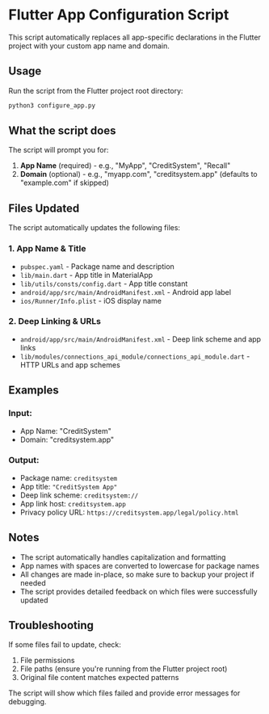 # Flutter App Configuration Script

This script automatically replaces all app-specific declarations in the Flutter project with your custom app name and domain.

## Usage

Run the script from the Flutter project root directory:

```bash
python3 configure_app.py
```

## What the script does

The script will prompt you for:
1. **App Name** (required) - e.g., "MyApp", "CreditSystem", "Recall"
2. **Domain** (optional) - e.g., "myapp.com", "creditsystem.app" (defaults to "example.com" if skipped)

## Files Updated

The script automatically updates the following files:

### 1. App Name & Title
- `pubspec.yaml` - Package name and description
- `lib/main.dart` - App title in MaterialApp
- `lib/utils/consts/config.dart` - App title constant
- `android/app/src/main/AndroidManifest.xml` - Android app label
- `ios/Runner/Info.plist` - iOS display name

### 2. Deep Linking & URLs
- `android/app/src/main/AndroidManifest.xml` - Deep link scheme and app links
- `lib/modules/connections_api_module/connections_api_module.dart` - HTTP URLs and app schemes

## Examples

### Input:
- App Name: "CreditSystem"
- Domain: "creditsystem.app"

### Output:
- Package name: `creditsystem`
- App title: `"CreditSystem App"`
- Deep link scheme: `creditsystem://`
- App link host: `creditsystem.app`
- Privacy policy URL: `https://creditsystem.app/legal/policy.html`

## Notes

- The script automatically handles capitalization and formatting
- App names with spaces are converted to lowercase for package names
- All changes are made in-place, so make sure to backup your project if needed
- The script provides detailed feedback on which files were successfully updated

## Troubleshooting

If some files fail to update, check:
1. File permissions
2. File paths (ensure you're running from the Flutter project root)
3. Original file content matches expected patterns

The script will show which files failed and provide error messages for debugging. 